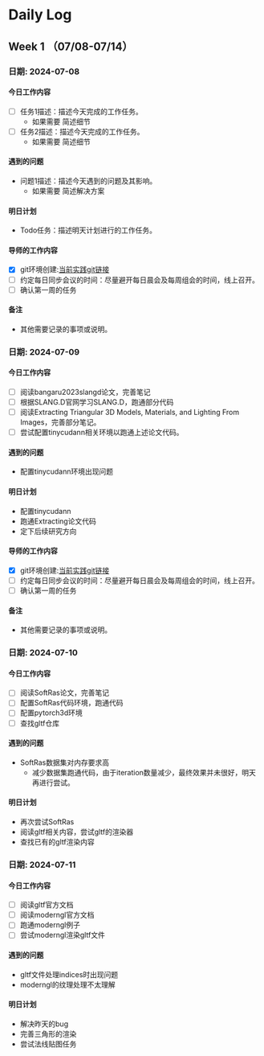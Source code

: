 # Daily Log

## Week 1 （07/08-07/14）

### 日期: 2024-07-08

#### 今日工作内容
- [ ] 任务1描述：描述今天完成的工作任务。
  - 如果需要 简述细节
- [ ] 任务2描述：描述今天完成的工作任务。
  - 如果需要 简述细节

#### 遇到的问题
- 问题1描述：描述今天遇到的问题及其影响。
  - 如果需要 简述解决方案

#### 明日计划
- Todo任务：描述明天计划进行的工作任务。

#### 导师的工作内容
- [x] git环境创建:<a href="https://git.woa.com/dreamanlan/spark_mf2024summer.git">当前实践git链接</a> 
- [ ] 约定每日同步会议的时间：尽量避开每日晨会及每周组会的时间，线上召开。
- [ ] 确认第一周的任务

#### 备注
- 其他需要记录的事项或说明。


### 日期: 2024-07-09

#### 今日工作内容
- [ ] 阅读bangaru2023slangd论文，完善笔记
- [ ] 根据SLANG.D官网学习SLANG.D，跑通部分代码
- [ ] 阅读Extracting Triangular 3D Models, Materials, and Lighting From Images，完善部分笔记。
- [ ] 尝试配置tinycudann相关环境以跑通上述论文代码。
#### 遇到的问题
- 配置tinycudann环境出现问题

#### 明日计划
- 配置tinycudann
- 跑通Extracting论文代码
- 定下后续研究方向

#### 导师的工作内容
- [x] git环境创建:<a href="https://git.woa.com/dreamanlan/spark_mf2024summer.git">当前实践git链接</a> 
- [ ] 约定每日同步会议的时间：尽量避开每日晨会及每周组会的时间，线上召开。
- [ ] 确认第一周的任务

#### 备注
- 其他需要记录的事项或说明。

### 日期: 2024-07-10

#### 今日工作内容
- [ ] 阅读SoftRas论文，完善笔记
- [ ] 配置SoftRas代码环境，跑通代码
- [ ] 配置pytorch3d环境
- [ ] 查找gltf仓库
#### 遇到的问题
- SoftRas数据集对内存要求高
  - 减少数据集跑通代码，由于iteration数量减少，最终效果并未很好，明天再进行尝试。

#### 明日计划
- 再次尝试SoftRas
- 阅读gltf相关内容，尝试gltf的渲染器
- 查找已有的gltf渲染内容

### 日期: 2024-07-11

#### 今日工作内容
- [ ] 阅读gltf官方文档
- [ ] 阅读moderngl官方文档
- [ ] 跑通moderngl例子
- [ ] 尝试moderngl渲染gltf文件
#### 遇到的问题
- gltf文件处理indices时出现问题
- moderngl的纹理处理不太理解

#### 明日计划
- 解决昨天的bug
- 完善三角形的渲染
- 尝试法线贴图任务
<!--
每天工作内容可以拆分的细一些
-->

<!--
### 日期：YYYY-MM-DD

#### 今日工作内容
- [ ] 任务1描述：描述今天完成的工作任务。
  - 如果需要 简述细节
- [ ] 任务2描述：描述今天完成的工作任务。
  - 如果需要 简述细节

#### 遇到的问题
- 问题1描述：描述今天遇到的问题及其影响。
  - 如果需要 简述解决方案


#### 明日计划
- Todo任务：描述明天计划进行的工作任务。

#### 导师的工作内容
- [&#x2714;] 内容1描述：描述今天实践相关的工作或指导内容。
- [&#x2716;] 内容2描述：描述今天实践相关的工作或指导任务。

#### 备注
- 其他需要记录的事项或说明。
-->

